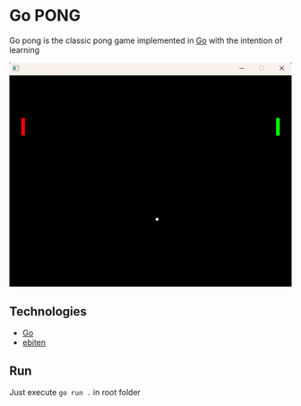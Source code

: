 # Go PONG

Go pong is the classic pong game implemented in [Go](https://go.dev/) with the intention of learning

![v0 go pong's screenshot](/docs/assets/Screenshot_1.png?raw=true "Screenshot v0")

## Technologies

- [Go](https://go.dev/)
- [ebiten](https://ebitengine.org/)

## Run

Just execute `go run .` in root folder